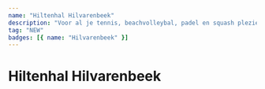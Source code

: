```yaml
---
name: "Hiltenhal Hilvarenbeek"
description: "Voor al je tennis, beachvolleybal, padel en squash plezier!"
tag: "NEW"
badges: [{ name: "Hilvarenbeek" }]
---
```


# Hiltenhal Hilvarenbeek